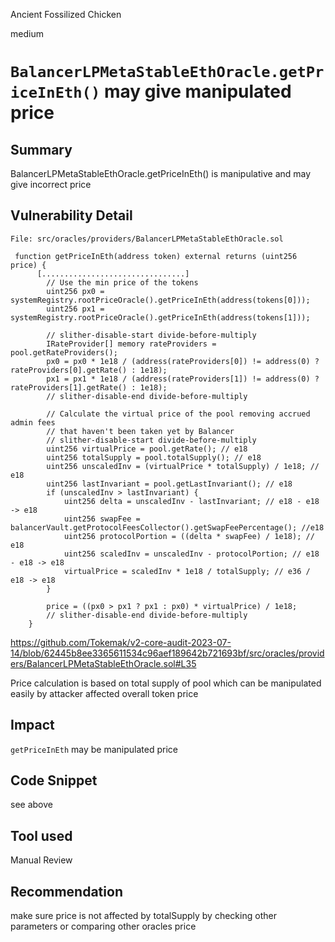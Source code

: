 Ancient Fossilized Chicken

medium

# `BalancerLPMetaStableEthOracle.getPriceInEth()` may give manipulated price
## Summary

BalancerLPMetaStableEthOracle.getPriceInEth() is manipulative and may give incorrect price

## Vulnerability Detail
```solidity
File: src/oracles/providers/BalancerLPMetaStableEthOracle.sol

 function getPriceInEth(address token) external returns (uint256 price) {
      [................................]
        // Use the min price of the tokens
        uint256 px0 = systemRegistry.rootPriceOracle().getPriceInEth(address(tokens[0]));
        uint256 px1 = systemRegistry.rootPriceOracle().getPriceInEth(address(tokens[1]));

        // slither-disable-start divide-before-multiply
        IRateProvider[] memory rateProviders = pool.getRateProviders();
        px0 = px0 * 1e18 / (address(rateProviders[0]) != address(0) ? rateProviders[0].getRate() : 1e18);
        px1 = px1 * 1e18 / (address(rateProviders[1]) != address(0) ? rateProviders[1].getRate() : 1e18);
        // slither-disable-end divide-before-multiply

        // Calculate the virtual price of the pool removing accrued admin fees
        // that haven't been taken yet by Balancer
        // slither-disable-start divide-before-multiply
        uint256 virtualPrice = pool.getRate(); // e18
        uint256 totalSupply = pool.totalSupply(); // e18
        uint256 unscaledInv = (virtualPrice * totalSupply) / 1e18; // e18
        uint256 lastInvariant = pool.getLastInvariant(); // e18
        if (unscaledInv > lastInvariant) {
            uint256 delta = unscaledInv - lastInvariant; // e18 - e18 -> e18
            uint256 swapFee = balancerVault.getProtocolFeesCollector().getSwapFeePercentage(); //e18
            uint256 protocolPortion = ((delta * swapFee) / 1e18); // e18
            uint256 scaledInv = unscaledInv - protocolPortion; // e18 - e18 -> e18
            virtualPrice = scaledInv * 1e18 / totalSupply; // e36 / e18 -> e18
        }

        price = ((px0 > px1 ? px1 : px0) * virtualPrice) / 1e18;
        // slither-disable-end divide-before-multiply
    }
```
https://github.com/Tokemak/v2-core-audit-2023-07-14/blob/62445b8ee3365611534c96aef189642b721693bf/src/oracles/providers/BalancerLPMetaStableEthOracle.sol#L35

Price calculation is based on total supply of pool which can be manipulated easily by attacker affected overall token price 


## Impact

`getPriceInEth` may be manipulated price 

## Code Snippet

see above

## Tool used

Manual Review

## Recommendation

make sure price is not affected by totalSupply by checking other parameters or comparing other oracles price